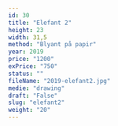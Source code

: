 ```yaml
---
id: 30
title: "Elefant 2"
height: 23
width: 31,5
method: "Blyant på papir"
year: 2019
price: "1200"
exPrice: "750"
status: ""
fileName: "2019-elefant2.jpg"
medie: "drawing"
draft: "False"
slug: "elefant2"
weight: "20"
---
```

